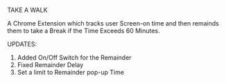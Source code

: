 TAKE A WALK

A Chrome Extension which tracks user Screen-on time and then remainds them to take a Break if the Time Exceeds 60 Minutes.


UPDATES:

1) Added On/Off Switch for the Remainder
2) Fixed Remainder Delay
3) Set a limit to Remainder pop-up Time
